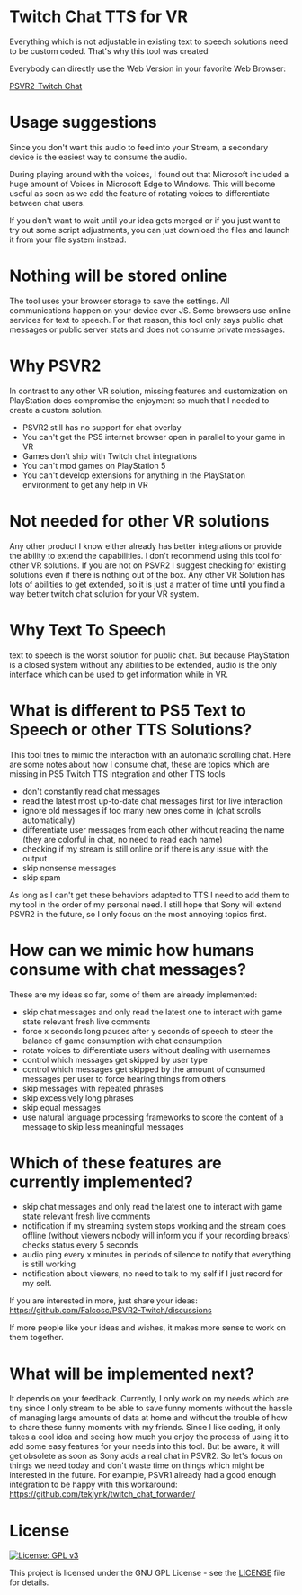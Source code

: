 # Twitch Chat TTS for VR

Everything which is not adjustable in existing text to speech solutions need to be custom coded. That's why this tool was created

Everybody can directly use the Web Version in your favorite Web Browser:

[PSVR2-Twitch Chat](https://falcosc.github.io/PSVR2-Twitch/)

# Usage suggestions
Since you don't want this audio to feed into your Stream, a secondary device is the easiest way to consume the audio.

During playing around with the voices, I found out that Microsoft included a huge amount of Voices in Microsoft Edge to Windows.
This will become useful as soon as we add the feature of rotating voices to differentiate between chat users.

If you don't want to wait until your idea gets merged or if you just want to try out some script adjustments, you can just download the files and launch it from your file system instead.

# Nothing will be stored online
The tool uses your browser storage to save the settings. All communications happen on your device over JS. Some browsers use online services for text to speech. For that reason, this tool only says public chat messages or public server stats and does not consume private messages.

# Why PSVR2
In contrast to any other VR solution, missing features and customization on PlayStation does compromise the enjoyment so much that I needed to create a custom solution.
- PSVR2 still has no support for chat overlay
- You can't get the PS5 internet browser open in parallel to your game in VR
- Games don't ship with Twitch chat integrations
- You can't mod games on PlayStation 5
- You can't develop extensions for anything in the PlayStation environment to get any help in VR

# Not needed for other VR solutions
Any other product I know either already has better integrations or provide the ability to extend the capabilities.
I don't recommend using this tool for other VR solutions. If you are not on PSVR2 I suggest checking for existing solutions even if there is nothing out of the box. Any other VR Solution has lots of abilities to get extended, so it is just a matter of time until you find a way better twitch chat solution for your VR system.

# Why Text To Speech
text to speech is the worst solution for public chat. But because PlayStation is a closed system without any abilities to be extended, audio is the only interface which can be used to get information while in VR.

# What is different to PS5 Text to Speech or other TTS Solutions?
This tool tries to mimic the interaction with an automatic scrolling chat. 
Here are some notes about how I consume chat, these are topics which are missing in PS5 Twitch TTS integration and other TTS tools
- don't constantly read chat messages
- read the latest most up-to-date chat messages first for live interaction
- ignore old messages if too many new ones come in (chat scrolls automatically)
- differentiate user messages from each other without reading the name (they are colorful in chat, no need to read each name)
- checking if my stream is still online or if there is any issue with the output
- skip nonsense messages
- skip spam

As long as I can't get these behaviors adapted to TTS I need to add them to my tool in the order of my personal need.
I still hope that Sony will extend PSVR2 in the future, so I only focus on the most annoying topics first.

# How can we mimic how humans consume with chat messages?
These are my ideas so far, some of them are already implemented:
- skip chat messages and only read the latest one to interact with game state relevant fresh live comments
- force x seconds long pauses after y seconds of speech to steer the balance of game consumption with chat consumption
- rotate voices to differentiate users without dealing with usernames
- control which messages get skipped by user type
- control which messages get skipped by the amount of consumed messages per user to force hearing things from others
- skip messages with repeated phrases
- skip excessively long phrases
- skip equal messages
- use natural language processing frameworks to score the content of a message to skip less meaningful messages

# Which of these features are currently implemented?
- skip chat messages and only read the latest one to interact with game state relevant fresh live comments
- notification if my streaming system stops working and the stream goes offline (without viewers nobody will inform you if your recording breaks) checks status every 5 seconds
- audio ping every x minutes in periods of silence to notify that everything is still working
- notification about viewers, no need to talk to my self if I just record for my self.

If you are interested in more, just share your ideas:
https://github.com/Falcosc/PSVR2-Twitch/discussions

If more people like your ideas and wishes, it makes more sense to work on them together.

# What will be implemented next?
It depends on your feedback. Currently, I only work on my needs which are tiny since I only stream to be able to save funny moments without the hassle of managing large amounts of data at home and without the trouble of how to share these funny moments with my friends.
Since I like coding, it only takes a cool idea and seeing how much you enjoy the process of using it to add some easy features for your needs into this tool.
But be aware, it will get obsolete as soon as Sony adds a real chat in PSVR2. So let's focus on things we need today and don't waste time on things which might be interested in the future.
For example, PSVR1 already had a good enough integration to be happy with this workaround: https://github.com/teklynk/twitch_chat_forwarder/

# License

[![License: GPL v3](https://img.shields.io/badge/License-GPL%20v3-blue.svg)](https://www.gnu.org/licenses/gpl-3.0)

This project is licensed under the GNU GPL License - see the [LICENSE](LICENSE) file for details.